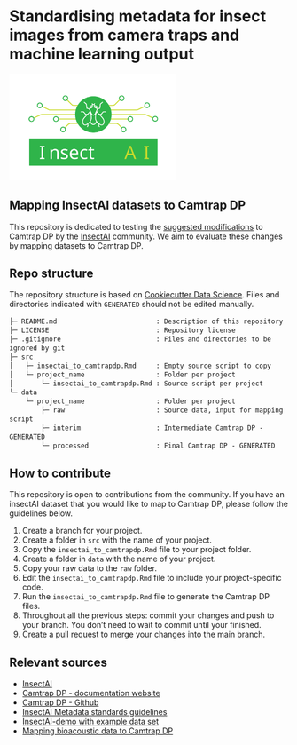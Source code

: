 
<!-- README.md is generated from README.Rmd. Please edit that file -->

# Standardising metadata for insect images from camera traps and machine learning output 
<img src="logo/insectAI.svg" alt="InsectAI Logo" width="300"/>

## Mapping InsectAI datasets to Camtrap DP

This repository is dedicated to testing the [suggested
modifications](https://docs.google.com/document/d/1L6m0Z5kQDzlh2m68XGI1M6btXrI-xApqqgOhlzgxhRY/edit?tab=t.0)
to Camtrap DP by the [InsectAI](https://insect.ai/) community. We aim to
evaluate these changes by mapping datasets to Camtrap DP.

## Repo structure

The repository structure is based on [Cookiecutter Data
Science](http://drivendata.github.io/cookiecutter-data-science/). Files
and directories indicated with `GENERATED` should not be edited
manually.

    ├─ README.md                         : Description of this repository
    ├─ LICENSE                           : Repository license
    ├─ .gitignore                        : Files and directories to be ignored by git
    ├─ src
    │   ├─ insectai_to_camtrapdp.Rmd     : Empty source script to copy
    │   └─ project_name                  : Folder per project
    │       └─ insectai_to_camtrapdp.Rmd : Source script per project
    └─ data
        └─ project_name                  : Folder per project
            ├─ raw                       : Source data, input for mapping script
            ├─ interim                   : Intermediate Camtrap DP - GENERATED
            └─ processed                 : Final Camtrap DP - GENERATED

## How to contribute

This repository is open to contributions from the community. If you have
an insectAI dataset that you would like to map to Camtrap DP, please
follow the guidelines below.

1.  Create a branch for your project.
2.  Create a folder in `src` with the name of your project.
3.  Copy the `insectai_to_camtrapdp.Rmd` file to your project folder.
4.  Create a folder in `data` with the name of your project.
5.  Copy your raw data to the `raw` folder.
6.  Edit the `insectai_to_camtrapdp.Rmd` file to include your
    project-specific code.
7.  Run the `insectai_to_camtrapdp.Rmd` file to generate the Camtrap DP
    files.
8.  Throughout all the previous steps: commit your changes and push to
    your branch. You don’t need to wait to commit until your finished.
9.  Create a pull request to merge your changes into the main branch.

## Relevant sources

- [InsectAI](https://insect.ai/)
- [Camtrap DP - documentation website](https://camtrap-dp.tdwg.org/)
- [Camtrap DP - Github](https://github.com/tdwg/camtrap-dp)
- [InsectAI Metadata standards
  guidelines](https://docs.google.com/document/d/1L6m0Z5kQDzlh2m68XGI1M6btXrI-xApqqgOhlzgxhRY/edit?tab=t.0)
- [InsectAI-demo with example data
  set](https://github.com/cpadubidri/insectAI-demo)
- [Mapping bioacoustic data to Camtrap DP](https://github.com/camera-traps/bioacoustics)
